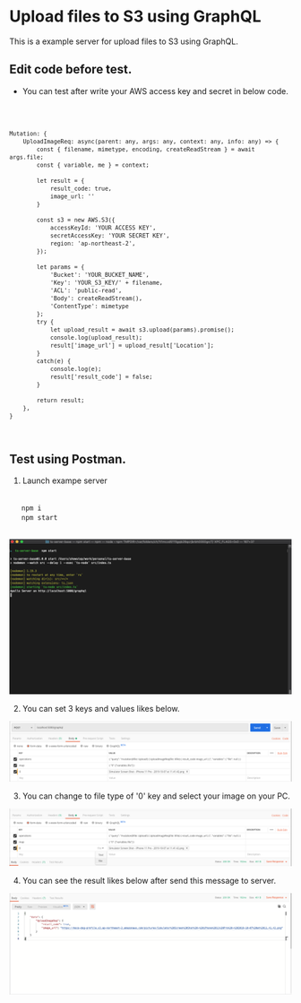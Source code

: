 # Upload files to S3 using GraphQL

This is a example server for upload files to S3 using GraphQL.

## Edit code before test.

* You can test after write your AWS access key and secret in below code.

<code>
  
    Mutation: {
        UploadImageReq: async(parent: any, args: any, context: any, info: any) => {
            const { filename, mimetype, encoding, createReadStream } = await args.file;
            const { variable, me } = context;

            let result = {
                result_code: true,
                image_url: ''
            }

            const s3 = new AWS.S3({
                accessKeyId: 'YOUR ACCESS KEY',
                secretAccessKey: 'YOUR SECRET KEY',
                region: 'ap-northeast-2',
            });

            let params = {
                'Bucket': 'YOUR_BUCKET_NAME',
                'Key': 'YOUR_S3_KEY/' + filename,
                'ACL': 'public-read',
                'Body': createReadStream(),
                'ContentType': mimetype
            };
            try {
                let upload_result = await s3.upload(params).promise();
                console.log(upload_result);
                result['image_url'] = upload_result['Location'];
            }
            catch(e) {
                console.log(e);
                result['result_code'] = false;
            }

            return result;
        },
    }
</code>

  ## Test using Postman.
  
  1. Launch exampe server
  
  <code>
   npm i
   npm start 
  </code>
  
  ![run_server](./read/run_server.png)
  
  2. You can set 3 keys and values likes below.
  
  ![postman_1](./read/postman_1.png)
  
  3. You can change to file type of '0' key and select your image on your PC.
  
  ![postman_2](./read/postman_2.png)
  
  4. You can see the result likes below after send this message to server.
  
  ![postman_result](./read/postman_result.png)
  
 

  
  
